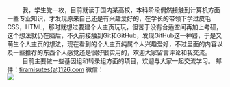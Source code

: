﻿&nbsp;&nbsp;&nbsp;&nbsp;&nbsp;&nbsp;&nbsp;&nbsp;&nbsp;我，学生党一枚，目前就读于国内某高校，本科阶段偶然接触到计算机方面一些专业知识，才发现原来自己还是有兴趣爱好的，在学长的带领下学过皮毛CSS，HTML，那时就想过要建个人主页玩玩，但苦于没有合适空间再加上考研，这个想法就仍在脑后，不久前接触到Git和GitHub，发现GitHub这一神器，于是又萌生个人主页的想法，现在看到的个人主页纯属个人兴趣爱好，不过里面的内容以及一些推荐的东西个人感觉还是很好很实用的，欢迎大家留言评论和我交流。
&nbsp;&nbsp;&nbsp;&nbsp;&nbsp;&nbsp;&nbsp;&nbsp;&nbsp;目前主要做一些基因组和转录组方面的项目，欢迎与大家一起交流学习。
邮件：<a href="mailto:tiramisutes@126.com">tiramisutes{at}126.com</a>
微信：<img src="http://7xk19o.com1.z0.glb.clouddn.com/Wechat.jpg" style="display:block;margin:auto"/>